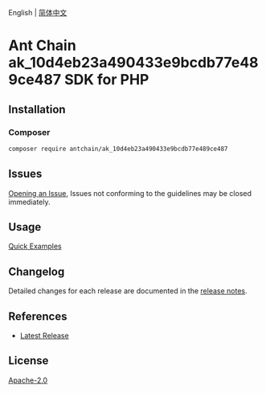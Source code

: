 English | [简体中文](README-CN.md)

# Ant Chain ak_10d4eb23a490433e9bcdb77e489ce487 SDK for PHP

## Installation

### Composer

```bash
composer require antchain/ak_10d4eb23a490433e9bcdb77e489ce487
```

## Issues

[Opening an Issue](https://github.com/alipay/antchain-openapi-prod-sdk/issues/new), Issues not conforming to the guidelines may be closed immediately.

## Usage

[Quick Examples](https://github.com/alipay/antchain-openapi-prod-sdk/blob/master/docs/0-Examples-EN.md#quick-examples)

## Changelog

Detailed changes for each release are documented in the [release notes](./ChangeLog.txt).

## References

* [Latest Release](https://github.com/antchain-openapi-sdk-php)

## License

[Apache-2.0](http://www.apache.org/licenses/LICENSE-2.0)
